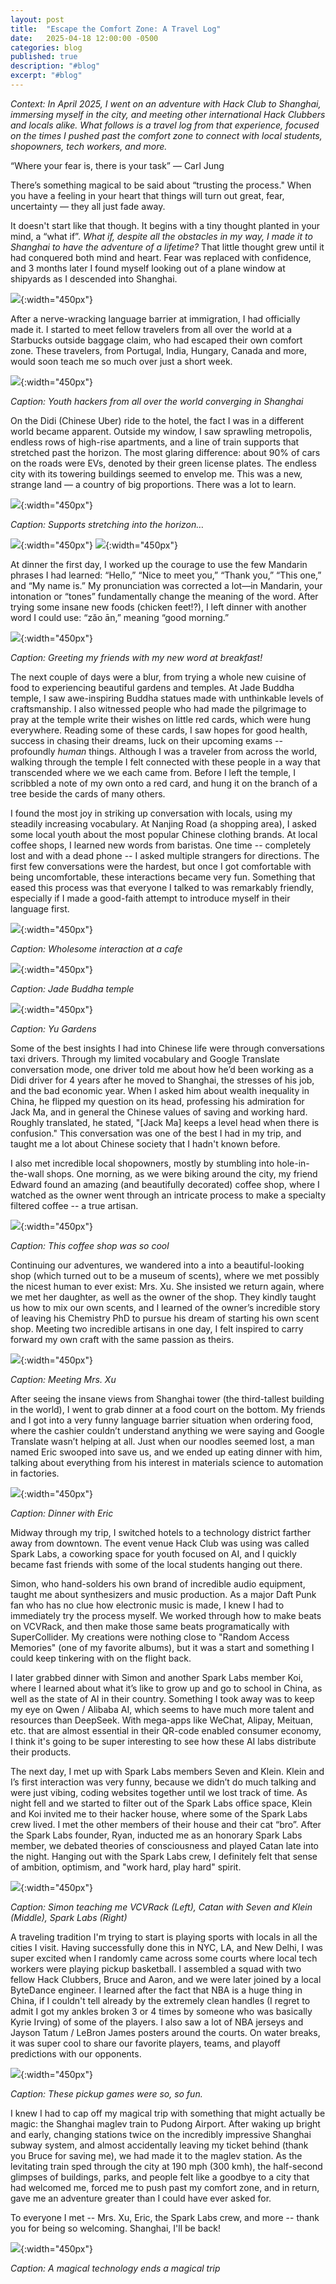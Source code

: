 ```yaml
---
layout: post
title:  "Escape the Comfort Zone: A Travel Log"
date:   2025-04-18 12:00:00 -0500
categories: blog
published: true
description: "#blog"
excerpt: "#blog"
---
```


*Context: In April 2025, I went on an adventure with Hack Club to Shanghai, immersing myself in the city, and meeting other international Hack Clubbers and locals alike. What follows is a travel log from that experience, focused on the times I pushed past the comfort zone to connect with local students, shopowners, tech workers, and more.*

“Where your fear is, there is your task” — Carl Jung

There’s something magical to be said about “trusting the process." When you have a feeling in your heart that things will turn out great, fear, uncertainty — they all just fade away.

It doesn't start like that though. It begins with a tiny thought planted in your mind, a “what if”. *What if, despite all the obstacles in my way, I made it to Shanghai to have the adventure of a lifetime?* That little thought grew until it had conquered both mind and heart. Fear was replaced with confidence, and 3 months later I found myself looking out of a plane window at shipyards as I descended into Shanghai.

![](/assets/post2images/Shipyard_Plane_Cropped.jpg){:width="450px"}

After a nerve-wracking language barrier at immigration, I had officially made it. I started to meet fellow travelers from all over the world at a Starbucks outside baggage claim, who had escaped their own comfort zone. These travelers, from Portugal, India, Hungary, Canada and more, would soon teach me so much over just a short week.

![](/assets/post2images/Basecamp.JPG){:width="450px"}

*Caption: Youth hackers from all over the world converging in Shanghai*

On the Didi (Chinese Uber) ride to the hotel, the fact I was in a different world became apparent. Outside my window, I saw sprawling metropolis, endless rows of high-rise apartments, and a line of train supports that stretched past the horizon. The most glaring difference: about 90% of cars on the roads were EVs, denoted by their green license plates. The endless city with its towering buildings seemed to envelop me. This was a new, strange land — a country of big proportions. There was a lot to learn.

![](/assets/post2images/Supports_Horizon.JPG){:width="450px"}

*Caption: Supports stretching into the horizon…*

![](/assets/post2images/Moving_Vertical.JPG){:width="450px"}
![](/assets/post2images/Neighborhood_Vertical.JPG){:width="450px"}

At dinner the first day, I worked up the courage to use the few Mandarin phrases I had learned: “Hello,” “Nice to meet you,” “Thank you,” “This one,” and “My name is.” My pronunciation was corrected a lot—in Mandarin, your intonation or “tones” fundamentally change the meaning of the word. After trying some insane new foods (chicken feet!?), I left dinner with another word I could use: “zǎo ān,” meaning “good morning.”

![](/assets/post2images/Friends_At_Breakfast.JPG){:width="450px"}

*Caption: Greeting my friends with my new word at breakfast!*

The next couple of days were a blur, from trying a whole new cuisine of food to experiencing beautiful gardens and temples. At Jade Buddha temple, I saw awe-inspiring Buddha statues made with unthinkable levels of craftsmanship. I also witnessed people who had made the pilgrimage to pray at the temple write their wishes on little red cards, which were hung everywhere. Reading some of these cards, I saw hopes for good health, success in chasing their dreams, luck on their upcoming exams -- profoundly *human* things. Although I was a traveler from across the world, walking through the temple I felt connected with these people in a way that transcended where we we each came from. Before I left the temple, I scribbled a note of my own onto a red card, and hung it on the branch of a tree beside the cards of many others.

I found the most joy in striking up conversation with locals, using my steadily increasing vocabulary. At Nanjing Road (a shopping area), I asked some local youth about the most popular Chinese clothing brands. At local coffee shops, I learned new words from baristas. One time -- completely lost and with a dead phone -- I asked multiple strangers for directions. The first few conversations were the hardest, but once I got comfortable with being uncomfortable, these interactions became very fun. Something that eased this process was that everyone I talked to was remarkably friendly, especially if I made a good-faith attempt to introduce myself in their language first.

![](/assets/post2images/Meeting_Barista.JPG){:width="450px"}

*Caption: Wholesome interaction at a cafe*

![](/assets/post2images/Temple_Composition.JPG){:width="450px"}

*Caption: Jade Buddha temple*

![](/assets/post2images/Yu_Garden.JPG){:width="450px"}

*Caption: Yu Gardens*

Some of the best insights I had into Chinese life were through conversations taxi drivers. Through my limited vocabulary and Google Translate conversation mode, one driver told me about how he’d been working as a Didi driver for 4 years after he moved to Shanghai, the stresses of his job, and the bad economic year. When I asked him about wealth inequality in China, he flipped my question on its head, professing his admiration for Jack Ma, and in general the Chinese values of saving and working hard. Roughly translated, he stated, "[Jack Ma] keeps a level head when there is confusion." This conversation was one of the best I had in my trip, and taught me a lot about Chinese society that I hadn't known before.

I also met incredible local shopowners, mostly by stumbling into hole-in-the-wall shops. One morning, as we were biking around the city, my friend Edward found an amazing (and beautifully decorated) coffee shop, where I watched as the owner went through an intricate process to make a specialty filtered coffee -- a true artisan.

![](/assets/post2images/Coffee_Shop.jpg){:width="450px"}

*Caption: This coffee shop was so cool*

Continuing our adventures, we wandered into a into a beautiful-looking shop (which turned out to be a museum of scents), where we met possibly the nicest human to ever exist: Mrs. Xu. She insisted we return again, where we met her daughter, as well as the owner of the shop. They kindly taught us how to mix our own scents, and I learned of the owner’s incredible story of leaving his Chemistry PhD to pursue his dream of starting his own scent shop. Meeting two incredible artisans in one day, I felt inspired to carry forward my own craft with the same passion as theirs.

![](/assets/post2images/Meeting_Mrs_Xu.JPG){:width="450px"}

*Caption: Meeting Mrs. Xu*

After seeing the insane views from Shanghai tower (the third-tallest building in the world), I went to grab dinner at a food court on the bottom. My friends and I got into a very funny language barrier situation when ordering food, where the cashier couldn’t understand anything we were saying and Google Translate wasn’t helping at all. Just when our noodles seemed lost, a man named Eric swooped into save us, and we ended up eating dinner with him, talking about everything from his interest in materials science to automation in factories.

![](/assets/post2images/Dinner_With_Eric.JPG){:width="450px"}

*Caption: Dinner with Eric*

Midway through my trip, I switched hotels to a technology district farther away from downtown. The event venue Hack Club was using was called Spark Labs, a coworking space for youth focused on AI, and I quickly became fast friends with some of the local students hanging out there.

Simon, who hand-solders his own brand of incredible audio equipment, taught me about synthesizers and music production. As a major Daft Punk fan who has no clue how electronic music is made, I knew I had to immediately try the process myself. We worked through how to make beats on VCVRack, and then make those same beats programatically with SuperCollider. My creations were nothing close to "Random Access Memories" (one of my favorite albums), but it was a start and something I could keep tinkering with on the flight back.

I later grabbed dinner with Simon and another Spark Labs member Koi, where I learned about what it’s like to grow up and go to school in China, as well as the state of AI in their country. Something I took away was to keep my eye on Qwen / Alibaba AI, which seems to have much more talent and resources than DeepSeek. With mega-apps like WeChat, Alipay, Meituan, etc. that are almost essential in their QR-code enabled consumer economy, I think it's going to be super interesting to see how these AI labs distribute their products.

The next day, I met up with Spark Labs members Seven and Klein. Klein and I’s first interaction was very funny, because we didn’t do much talking and were just vibing, coding websites together until we lost track of time. As night fell and we started to filter out of the Spark Labs office space, Klein and Koi invited me to their hacker house, where some of the Spark Labs crew lived. I met the other members of their house and their cat “bro”. After the Spark Labs founder, Ryan, inducted me as an honorary Spark Labs member, we debated theories of consciousness and played Catan late into the night. Hanging out with the Spark Labs crew, I definitely felt that sense of ambition, optimism, and "work hard, play hard" spirit.

![](/assets/post2images/Spark_Labs_Collated.jpg){:width="450px"}

*Caption: Simon teaching me VCVRack (Left), Catan with Seven and Klein (Middle), Spark Labs (Right)*

A traveling tradition I'm trying to start is playing sports with locals in all the cities I visit. Having successfully done this in NYC, LA, and New Delhi, I was super excited when I randomly came across some courts where local tech workers were playing pickup basketball. I assembled a squad with two fellow Hack Clubbers, Bruce and Aaron, and we were later joined by a local ByteDance engineer. I learned after the fact that NBA is a huge thing in China, if I couldn't tell already by the extremely clean handles (I regret to admit I got my ankles broken 3 or 4 times by someone who was basically Kyrie Irving) of some of the players. I also saw a lot of NBA jerseys and Jayson Tatum / LeBron James posters around the courts. On water breaks, it was super cool to share our favorite players, teams, and playoff predictions with our opponents.

![](/assets/post2images/Locals_Basketball.JPG){:width="450px"}

*Caption: These pickup games were so, so fun.*

I knew I had to cap off my magical trip with something that might actually be magic: the Shanghai maglev train to Pudong Airport. After waking up bright and early, changing stations twice on the incredibly impressive Shanghai subway system, and almost accidentally leaving my ticket behind (thank you Bruce for saving me), we had made it to the maglev station. As the levitating train sped through the city at 190 mph (300 kmh), the half-second glimpses of buildings, parks, and people felt like a goodbye to a city that had welcomed me, forced me to push past my comfort zone, and in return, gave me an adventure greater than I could have ever asked for.

To everyone I met -- Mrs. Xu, Eric, the Spark Labs crew, and more -- thank you for being so welcoming. Shanghai, I'll be back!

![](/assets/post2images/Maglev_Train_Cropped.jpg){:width="450px"}

*Caption: A magical technology ends a magical trip*